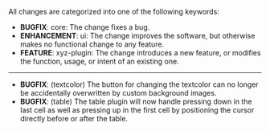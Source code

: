 All changes are categorized into one of the following keywords:

- **BUGFIX**:      core: The change fixes a bug.
- **ENHANCEMENT**: ui: The change improves the software, but otherwise makes no
                   functional change to any feature.
- **FEATURE**:     xyz-plugin: The change introduces a new feature, or modifies the function,
                   usage, or intent of an existing one.

----

- **BUGFIX**: (textcolor) The button for changing the textcolor can no longer be accidentally
overwritten by custom background images.
- **BUGFIX**: (table) The table plugin will now handle pressing down in the last cell as well
as pressing up in the first cell by positioning the cursor directly before or after the table.
